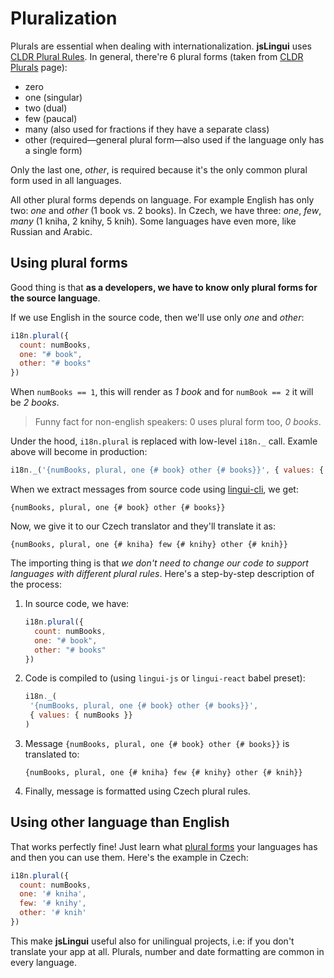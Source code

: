 Pluralization
=============

Plurals are essential when dealing with internationalization. **jsLingui**
uses [CLDR Plural Rules][cldrPluralRules]. In general, there're 6 plural 
forms (taken from [CLDR Plurals][cldrPlurals] page):

- zero
- one (singular)
- two (dual)
- few (paucal)
- many (also used for fractions if they have a separate class)
- other (required—general plural form—also used if the language only has a single form)

Only the last one, *other*, is required because it's the only common plural form
used in all languages.

All other plural forms depends on language. For example English has only two:
*one* and *other* (1 book vs. 2 books). In Czech, we have three: *one*, *few*, 
*many* (1 kniha, 2 knihy, 5 knih). Some languages have even more, like Russian 
and Arabic.

## Using plural forms

Good thing is that **as a developers, we have to know only plural forms for 
the source language**. 

If we use English in the source code, then we'll use only *one* and *other*:

```js
i18n.plural({
  count: numBooks,
  one: "# book",
  other: "# books"
})
```

When `numBooks == 1`, this will render as *1 book* and for `numBook == 2` it
will be *2 books*. 

> Funny fact for non-english speakers: 0 uses plural form too, *0 books*.

Under the hood, `i18n.plural` is replaced with low-level `i18n._` call. Examle
above will become in production:

```js
i18n._('{numBooks, plural, one {# book} other {# books}}', { values: { numBooks }})
```

When we extract messages from source code using [lingui-cli][linguiCliTutorial], we get:

```
{numBooks, plural, one {# book} other {# books}}
```

Now, we give it to our Czech translator and they'll translate it as:

```
{numBooks, plural, one {# kniha} few {# knihy} other {# knih}}
```

The importing thing is that *we don't need to change our code to support
languages with different plural rules*. Here's a step-by-step description of
the process:

1. In source code, we have:

    ```js
    i18n.plural({
      count: numBooks,
      one: "# book",
      other: "# books"
    })
    ```

2. Code is compiled to (using `lingui-js` or `lingui-react` babel preset):

    ```js
    i18n._(
     '{numBooks, plural, one {# book} other {# books}}',
     { values: { numBooks }}
    )
    ```

3. Message `{numBooks, plural, one {# book} other {# books}}` is translated to:

    ```
    {numBooks, plural, one {# kniha} few {# knihy} other {# knih}}
    ```
    
4. Finally, message is formatted using Czech plural rules.

## Using other language than English

That works perfectly fine! Just learn what [plural forms][cldrPluralRules] your
languages has and then you can use them. Here's the example in Czech:

```js
i18n.plural({
  count: numBooks,
  one: '# kniha',
  few: '# knihy',
  other: '# knih'
})
```

This make **jsLingui** useful also for unilingual projects, i.e: if you don't
translate your app at all. Plurals, number and date formatting are common in
every language.

[cldrPlurals]: http://cldr.unicode.org/index/cldr-spec/plural-rules 
[cldrPluralRules]: http://www.unicode.org/cldr/charts/latest/supplemental/language_plural_rules.html

[linguiCliTutorial]: ../tutorials/cli.html
